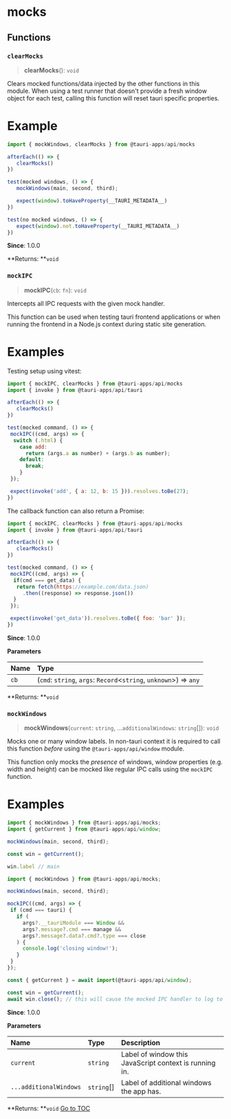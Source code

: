 # mocks

## Functions

### `clearMocks`

> **clearMocks**(): `void`

Clears mocked functions/data injected by the other functions in this module.
When using a test runner that doesn't provide a fresh window object for each test, calling this function will reset tauri specific properties.

# Example

```js
import { mockWindows, clearMocks } from @tauri-apps/api/mocks

afterEach(() => {
   clearMocks()
})

test(mocked windows, () => {
   mockWindows(main, second, third);

   expect(window).toHaveProperty(__TAURI_METADATA__)
})

test(no mocked windows, () => {
   expect(window).not.toHaveProperty(__TAURI_METADATA__)
})
```

**Since**: 1.0.0

**Returns: **`void`

### `mockIPC`

> **mockIPC**(`cb`: `fn`): `void`

Intercepts all IPC requests with the given mock handler.

This function can be used when testing tauri frontend applications or when running the frontend in a Node.js context during static site generation.

# Examples

Testing setup using vitest:
```js
import { mockIPC, clearMocks } from @tauri-apps/api/mocks
import { invoke } from @tauri-apps/api/tauri

afterEach(() => {
   clearMocks()
})

test(mocked command, () => {
 mockIPC((cmd, args) => {
  switch (.html) {
    case add:
      return (args.a as number) + (args.b as number);
    default:
      break;
    }
 });

 expect(invoke('add', { a: 12, b: 15 })).resolves.toBe(27);
})
```

The callback function can also return a Promise:
```js
import { mockIPC, clearMocks } from @tauri-apps/api/mocks
import { invoke } from @tauri-apps/api/tauri

afterEach(() => {
   clearMocks()
})

test(mocked command, () => {
 mockIPC((cmd, args) => {
  if(cmd === get_data) {
   return fetch(https://example.com/data.json)
     .then((response) => response.json())
  }
 });

 expect(invoke('get_data')).resolves.toBe({ foo: 'bar' });
})
```

**Since**: 1.0.0

**Parameters**

| Name | Type |
| :------ | :------ |
| `cb` | (`cmd`: `string`, `args`: `Record`<`string`, `unknown`\>) => `any` |

**Returns: **`void`

### `mockWindows`

> **mockWindows**(`current`: `string`, ...`additionalWindows`: `string`[]): `void`

Mocks one or many window labels.
In non-tauri context it is required to call this function *before* using the `@tauri-apps/api/window` module.

This function only mocks the *presence* of windows,
window properties (e.g. width and height) can be mocked like regular IPC calls using the `mockIPC` function.

# Examples

```js
import { mockWindows } from @tauri-apps/api/mocks;
import { getCurrent } from @tauri-apps/api/window;

mockWindows(main, second, third);

const win = getCurrent();

win.label // main
```

```js
import { mockWindows } from @tauri-apps/api/mocks;

mockWindows(main, second, third);

mockIPC((cmd, args) => {
 if (cmd === tauri) {
   if (
     args?.__tauriModule === Window &&
     args?.message?.cmd === manage &&
     args?.message?.data?.cmd?.type === close
   ) {
     console.log('closing window!');
   }
 }
});

const { getCurrent } = await import(@tauri-apps/api/window);

const win = getCurrent();
await win.close(); // this will cause the mocked IPC handler to log to the console.
```

**Since**: 1.0.0

**Parameters**

| Name | Type | Description |
| :------ | :------ | :------ |
| `current` | `string` | Label of window this JavaScript context is running in. |
| `...additionalWindows` | `string`[] | Label of additional windows the app has. |

**Returns: **`void`
<span style='float: footnote;'><a href="../../index.html#toc">Go to TOC</a></span>

